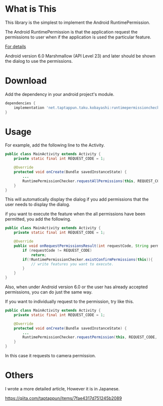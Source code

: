 # What is This
This library is the simplest to implement the Android RuntimePermission.

The Android RuntimePermission is that the application request the permissions to user when if the application is used the particular feature.

[For details](https://developer.android.com/training/permissions/requesting.html)

Android version 6.0 Marshmallow (API Level 23) and later should be shown the dialog to use the permissions.

# Download
Add the dependency in your android project's module.
```build.gradle
dependencies {
    implementation 'net.taptappun.taku.kobayashi:runtimepermissionchecker:1.1.0'
}
```

# Usage
For example, add the following line to the Activity.
```MainActivity.java
public class MainActivity extends Activity {
    private static final int REQUEST_CODE = 1;

    @Override
    protected void onCreate(Bundle savedInstanceState) {
        ...
        RuntimePermissionChecker.requestAllPermissions(this, REQUEST_CODE);
    }
}
```
This will automatically display the dialog if you add permissions that the user needs to display the dialog.

if you want to execute the feature when the all permissions have been permitted, you add the following.
```MainActivity.java
public class MainActivity extends Activity {
    private static final int REQUEST_CODE = 1;

    @Override
    public void onRequestPermissionsResult(int requestCode, String permissions[], int[] grantResults) {
        if (requestCode != REQUEST_CODE)
            return;
        if(!RuntimePermissionChecker.existConfirmPermissions(this)){
            // write features you want to execute.
        }
    }
}
```

Also, when under Android version 6.0 or the user has already accepted permissions, you can do just the same way.

If you want to individually request to the permission, try like this.
```MainActivity.java
public class MainActivity extends Activity {
    private static final int REQUEST_CODE = 1;

    @Override
    protected void onCreate(Bundle savedInstanceState) {
        ...
        RuntimePermissionChecker.requestPermission(this, REQUEST_CODE, Manifest.permission.CAMERA);
    }
}
```
In this case it requests to camera permission.

# Others

I wrote a more detailed article, However it is in Japanese.

https://qiita.com/taptappun/items/7fae4317d751245b2089